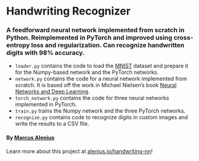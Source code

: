 # Handwriting Recognizer

### A feedforward neural network implemented from scratch in Python. Reimplemented in PyTorch and improved using cross-entropy loss and regularization. Can recognize handwritten digits with 98% accuracy.

* `loader.py` contains the code to load the [MNIST](http://yann.lecun.com/exdb/mnist/) dataset and prepare it for the Numpy-based network and the PyTorch networks.
* `network.py` contains the code for a neural network implemented from scratch. It is based off the work in Michael Nielsen’s book [Neural Networks and Deep Learning](http://neuralnetworksanddeeplearning.com).
* `torch_network.py` contains the code for three neural networks implemented in PyTorch.
* `train.py` trains the Numpy network and the three PyTorch networks.
* `recognize.py` contains code to recognize digits in custom images and write the results to a CSV file.

#### By [Marcus Alenius](https://www.linkedin.com/in/marcusalenius/)

Learn more about this project at [alenius.io/handwriting-nn](http:alenius.io/handwriting-nn)!